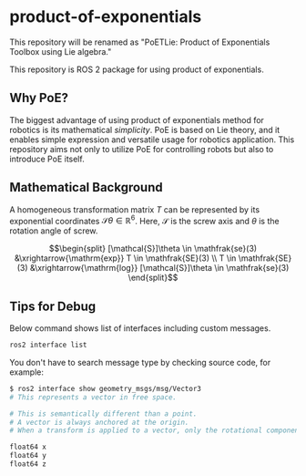 # product-of-exponentials

This repository will be renamed as "PoETLie: Product of Exponentials Toolbox using Lie algebra."

This repository is ROS 2 package for using product of exponentials.

## Why PoE?

The biggest advantage of using product of exponentials method for robotics is its mathematical *simplicity*.
PoE is based on Lie theory, and it enables simple expression and versatile usage for robotics application.
This repository aims not only to utilize PoE for controlling robots but also to introduce PoE itself.

## Mathematical Background

A homogeneous transformation matrix $T$ can be represented by its exponential coordinates $\mathcal{S}\theta \in \mathbb{R}^6$.
Here, $\mathcal{S}$ is the screw axis and $\theta$ is the rotation angle of screw.

```math
\begin{split}
  [\mathcal{S}]\theta \in \mathfrak{se}(3) &\xrightarrow{\mathrm{exp}} T \in \mathfrak{SE}(3) \\
  T \in \mathfrak{SE}(3) &\xrightarrow{\mathrm{log}} [\mathcal{S}]\theta \in \mathfrak{se}(3)
\end{split}
```

## Tips for Debug

Below command shows list of interfaces including custom messages.

```bash
ros2 interface list
```

You don't have to search message type by checking source code, for example:

```bash
$ ros2 interface show geometry_msgs/msg/Vector3
# This represents a vector in free space.

# This is semantically different than a point.
# A vector is always anchored at the origin.
# When a transform is applied to a vector, only the rotational component is applied.

float64 x
float64 y
float64 z
```
